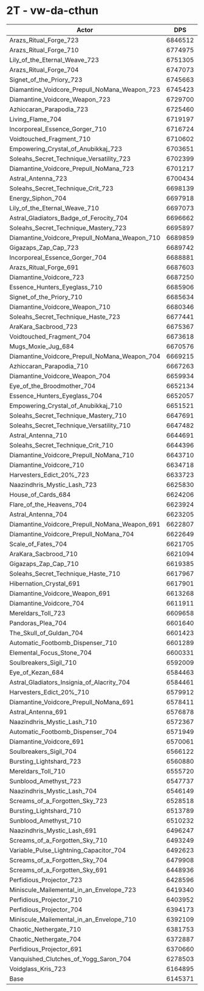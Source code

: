 # 2T - vw-da-cthun
| Actor | DPS | Increase |
|---|:---:|:---:|
|Arazs_Ritual_Forge_723|6846512|11.41%|
|Arazs_Ritual_Forge_710|6774975|10.25%|
|Lily_of_the_Eternal_Weave_723|6751305|9.86%|
|Arazs_Ritual_Forge_704|6747073|9.79%|
|Signet_of_the_Priory_723|6745663|9.77%|
|Diamantine_Voidcore_Prepull_NoMana_Weapon_723|6745423|9.76%|
|Diamantine_Voidcore_Weapon_723|6729700|9.51%|
|Azhiccaran_Parapodia_723|6725460|9.44%|
|Living_Flame_704|6719197|9.34%|
|Incorporeal_Essence_Gorger_710|6716724|9.30%|
|Voidtouched_Fragment_710|6710602|9.20%|
|Empowering_Crystal_of_Anubikkaj_723|6703651|9.08%|
|Soleahs_Secret_Technique_Versatility_723|6702399|9.06%|
|Diamantine_Voidcore_Prepull_NoMana_723|6701217|9.04%|
|Astral_Antenna_723|6700434|9.03%|
|Soleahs_Secret_Technique_Crit_723|6698139|8.99%|
|Energy_Siphon_704|6697918|8.99%|
|Lily_of_the_Eternal_Weave_710|6697073|8.98%|
|Astral_Gladiators_Badge_of_Ferocity_704|6696662|8.97%|
|Soleahs_Secret_Technique_Mastery_723|6695897|8.96%|
|Diamantine_Voidcore_Prepull_NoMana_Weapon_710|6689859|8.86%|
|Gigazaps_Zap_Cap_723|6689742|8.86%|
|Incorporeal_Essence_Gorger_704|6688881|8.84%|
|Arazs_Ritual_Forge_691|6687603|8.82%|
|Diamantine_Voidcore_723|6687250|8.82%|
|Essence_Hunters_Eyeglass_710|6685906|8.80%|
|Signet_of_the_Priory_710|6685634|8.79%|
|Diamantine_Voidcore_Weapon_710|6680346|8.71%|
|Soleahs_Secret_Technique_Haste_723|6677441|8.66%|
|AraKara_Sacbrood_723|6675367|8.62%|
|Voidtouched_Fragment_704|6673618|8.60%|
|Mugs_Moxie_Jug_684|6670576|8.55%|
|Diamantine_Voidcore_Prepull_NoMana_Weapon_704|6669215|8.52%|
|Azhiccaran_Parapodia_710|6667263|8.49%|
|Diamantine_Voidcore_Weapon_704|6659934|8.37%|
|Eye_of_the_Broodmother_704|6652134|8.25%|
|Essence_Hunters_Eyeglass_704|6652057|8.25%|
|Empowering_Crystal_of_Anubikkaj_710|6651521|8.24%|
|Soleahs_Secret_Technique_Mastery_710|6647691|8.17%|
|Soleahs_Secret_Technique_Versatility_710|6647482|8.17%|
|Astral_Antenna_710|6644691|8.13%|
|Soleahs_Secret_Technique_Crit_710|6644396|8.12%|
|Diamantine_Voidcore_Prepull_NoMana_710|6643710|8.11%|
|Diamantine_Voidcore_710|6634718|7.96%|
|Harvesters_Edict_20%_723|6633723|7.95%|
|Naazindhris_Mystic_Lash_723|6625830|7.82%|
|House_of_Cards_684|6624206|7.79%|
|Flare_of_the_Heavens_704|6623924|7.79%|
|Astral_Antenna_704|6623205|7.78%|
|Diamantine_Voidcore_Prepull_NoMana_Weapon_691|6622807|7.77%|
|Diamantine_Voidcore_Prepull_NoMana_704|6622649|7.77%|
|Scale_of_Fates_704|6621705|7.75%|
|AraKara_Sacbrood_710|6621094|7.74%|
|Gigazaps_Zap_Cap_710|6619385|7.71%|
|Soleahs_Secret_Technique_Haste_710|6617967|7.69%|
|Hibernation_Crystal_691|6617901|7.69%|
|Diamantine_Voidcore_Weapon_691|6613268|7.61%|
|Diamantine_Voidcore_704|6611911|7.59%|
|Mereldars_Toll_723|6609658|7.56%|
|Pandoras_Plea_704|6601640|7.42%|
|The_Skull_of_Guldan_704|6601423|7.42%|
|Automatic_Footbomb_Dispenser_710|6601289|7.42%|
|Elemental_Focus_Stone_704|6600331|7.40%|
|Soulbreakers_Sigil_710|6592009|7.27%|
|Eye_of_Kezan_684|6584463|7.15%|
|Astral_Gladiators_Insignia_of_Alacrity_704|6584461|7.15%|
|Harvesters_Edict_20%_710|6579912|7.07%|
|Diamantine_Voidcore_Prepull_NoMana_691|6578411|7.05%|
|Astral_Antenna_691|6576878|7.02%|
|Naazindhris_Mystic_Lash_710|6572367|6.95%|
|Automatic_Footbomb_Dispenser_704|6571949|6.94%|
|Diamantine_Voidcore_691|6570061|6.91%|
|Soulbreakers_Sigil_704|6566122|6.85%|
|Bursting_Lightshard_723|6560880|6.76%|
|Mereldars_Toll_710|6555720|6.68%|
|Sunblood_Amethyst_723|6547737|6.55%|
|Naazindhris_Mystic_Lash_704|6546149|6.52%|
|Screams_of_a_Forgotten_Sky_723|6528518|6.23%|
|Bursting_Lightshard_710|6513789|6.00%|
|Sunblood_Amethyst_710|6510232|5.94%|
|Naazindhris_Mystic_Lash_691|6496247|5.71%|
|Screams_of_a_Forgotten_Sky_710|6493249|5.66%|
|Variable_Pulse_Lightning_Capacitor_704|6492623|5.65%|
|Screams_of_a_Forgotten_Sky_704|6479908|5.44%|
|Screams_of_a_Forgotten_Sky_691|6448936|4.94%|
|Perfidious_Projector_723|6428596|4.61%|
|Miniscule_Mailemental_in_an_Envelope_723|6419340|4.46%|
|Perfidious_Projector_710|6403952|4.21%|
|Perfidious_Projector_704|6394173|4.05%|
|Miniscule_Mailemental_in_an_Envelope_710|6392109|4.02%|
|Chaotic_Nethergate_710|6381753|3.85%|
|Chaotic_Nethergate_704|6372887|3.70%|
|Perfidious_Projector_691|6370660|3.67%|
|Vanquished_Clutches_of_Yogg_Saron_704|6278503|2.17%|
|Voidglass_Kris_723|6164895|0.32%|
|Base|6145371|0.00%|
